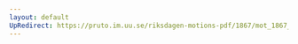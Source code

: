```yaml
---
layout: default
UpRedirect: https://pruto.im.uu.se/riksdagen-motions-pdf/1867/mot_1867__fk__48/mot_1867__fk__48-005.pdf
---
```

